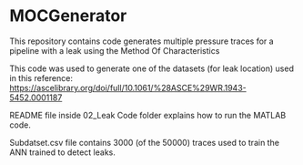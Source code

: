 # MOCGenerator
This repository contains code generates multiple pressure traces for a pipeline with a leak using the Method Of Characteristics

This code was used to generate one of the datasets (for leak location) used in this reference: https://ascelibrary.org/doi/full/10.1061/%28ASCE%29WR.1943-5452.0001187

README file inside 02_Leak Code folder explains how to run the MATLAB code.

Subdatset.csv file contains 3000 (of the 50000) traces used to train the ANN trained to detect leaks.
